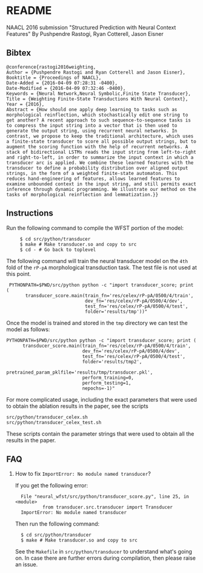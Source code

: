 # README #

NAACL 2016 submission "Structured Prediction with Neural Context Features"
By Pushpendre Rastogi, Ryan Cotterell, Jason Eisner

## Bibtex ##

    @conference{rastogi2016weighting,
	Author = {Pushpendre Rastogi and Ryan Cotterell and Jason Eisner},
	Booktitle = {Proceedings of NAACL},
	Date-Added = {2016-04-09 07:28:31 -0400},
	Date-Modified = {2016-04-09 07:32:46 -0400},
	Keywords = {Neural Network,Neural Symbolic,Finite State Transducer},
	Title = {Weighting Finite-State Transductions With Neural Context},
	Year = {2016},
	Abstract = {How should one apply deep learning to tasks such as morphological reinflection, which stochastically edit one string to get another? A recent approach to such sequence-to-sequence tasks is to compress the input string into a vector that is then used to generate the output string, using recurrent neural networks. In contrast, we propose to keep the traditional architecture, which uses a finite-state transducer to score all possible output strings, but to augment the scoring function with the help of recurrent networks. A stack of bidirectional LSTMs reads the input string from left-to-right and right-to-left, in order to summarize the input context in which a transducer arc is applied. We combine these learned features with the transducer to define a probability distribution over aligned output strings, in the form of a weighted finite-state automaton. This reduces hand-engineering of features, allows learned features to examine unbounded context in the input string, and still permits exact inference through dynamic programming. We illustrate our method on the tasks of morphological reinflection and lemmatization.}}

## Instructions ##

Run the following command to compile the WFST portion of the model:

         $ cd src/python/transducer
         $ make # Make transducer.so and copy to src
         $ cd - # Go back to toplevel


The following command will train the neural transducer model on the `4th` fold of the `rP-pA` morphological transduction task. The test file is not used at this point.

     PYTHONPATH=$PWD/src/python python -c "import transducer_score; print (
           transducer_score.main(train_fn='res/celex/rP-pA/0500/4/train',
                                 dev_fn='res/celex/rP-pA/0500/4/dev',
                                 test_fn='res/celex/rP-pA/0500/4/test',
                                 folder='results/tmp'))"

Once the model is trained and stored in the `tmp` directory we can test the model as follows:

    PYTHONPATH=$PWD/src/python python -c "import transducer_score; print (
          transducer_score.main(train_fn='res/celex/rP-pA/0500/4/train',
                                dev_fn='res/celex/rP-pA/0500/4/dev',
                                test_fn='res/celex/rP-pA/0500/4/test',
                                folder='results/tmp2',
                                pretrained_param_pklfile='results/tmp/transducer.pkl',
                                perform_training=0,
                                perform_testing=1,
                                nepochs=-1)"


For more complicated usage, including the exact parameters that were used to obtain the ablation results in the paper, see the scripts

    src/python/transducer_celex.sh
    src/python/transducer_celex_test.sh

These scripts contain the parameter strings that were used to obtain all the results in the paper.

## FAQ ##

1. How to fix `ImportError: No module named transducer`?

   If you get the following error:

         File "neural_wfst/src/python/transducer_score.py", line 25, in <module>
                 from transducer.src.transducer import Transducer
         ImportError: No module named transducer

   Then run the following command:

         $ cd src/python/transducer
         $ make # Make transducer.so and copy to src

   See the `Makefile` in `src/python/transducer` to understand what's going on.
   In case there are further errors during compilation, then please raise an issue.
